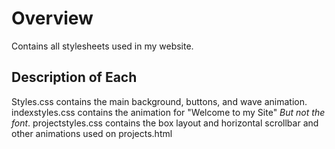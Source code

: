 # Overview
Contains all stylesheets used in my website. 
## Description of Each
Styles.css contains the main background, buttons, and wave animation.
indexstyles.css contains the animation for "Welcome to my Site" *But not the font*.
projectstyles.css contains the box layout and horizontal scrollbar and other animations used on projects.html
